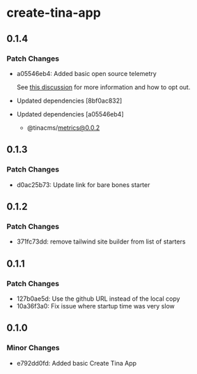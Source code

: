 # create-tina-app

## 0.1.4

### Patch Changes

- a05546eb4: Added basic open source telemetry

  See [this discussion](https://github.com/tinacms/tinacms/discussions/2451) for more information and how to opt out.

- Updated dependencies [8bf0ac832]
- Updated dependencies [a05546eb4]
  - @tinacms/metrics@0.0.2

## 0.1.3

### Patch Changes

- d0ac25b73: Update link for bare bones starter

## 0.1.2

### Patch Changes

- 371fc73dd: remove tailwind site builder from list of starters

## 0.1.1

### Patch Changes

- 127b0ae5d: Use the github URL instead of the local copy
- 10a36f3a0: Fix issue where startup time was very slow

## 0.1.0

### Minor Changes

- e792dd0fd: Added basic Create Tina App
